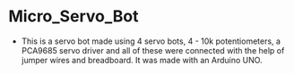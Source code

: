 # Micro_Servo_Bot
* This is a servo bot made using 4 servo bots, 4 - 10k potentiometers, a PCA9685 servo driver and all of these were connected with the help of jumper wires and breadboard. It was made with an Arduino UNO.
